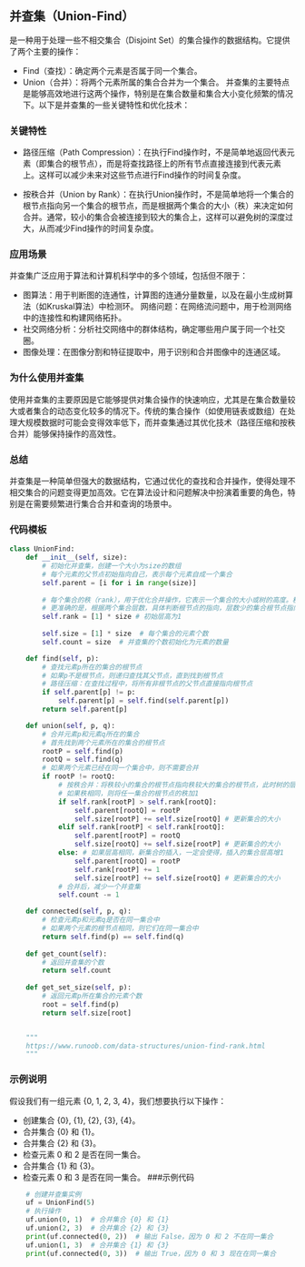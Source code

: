 ## 并查集（Union-Find）
是一种用于处理一些不相交集合（Disjoint Set）的集合操作的数据结构。它提供了两个主要的操作：

* Find（查找）：确定两个元素是否属于同一个集合。
* Union（合并）：将两个元素所属的集合合并为一个集合。
并查集的主要特点是能够高效地进行这两个操作，特别是在集合数量和集合大小变化频繁的情况下。以下是并查集的一些关键特性和优化技术：

### 关键特性
* 路径压缩（Path Compression）：在执行Find操作时，不是简单地返回代表元素（即集合的根节点），而是将查找路径上的所有节点直接连接到代表元素上。这样可以减少未来对这些节点进行Find操作的时间复杂度。

* 按秩合并（Union by Rank）：在执行Union操作时，不是简单地将一个集合的根节点指向另一个集合的根节点，而是根据两个集合的大小（秩）来决定如何合并。通常，较小的集合会被连接到较大的集合上，这样可以避免树的深度过大，从而减少Find操作的时间复杂度。

### 应用场景
并查集广泛应用于算法和计算机科学中的多个领域，包括但不限于：

* 图算法：用于判断图的连通性，计算图的连通分量数量，以及在最小生成树算法（如Kruskal算法）中检测环。
网络问题：在网络流问题中，用于检测网络中的连接性和构建网络拓扑。
* 社交网络分析：分析社交网络中的群体结构，确定哪些用户属于同一个社交圈。
* 图像处理：在图像分割和特征提取中，用于识别和合并图像中的连通区域。

### 为什么使用并查集
使用并查集的主要原因是它能够提供对集合操作的快速响应，尤其是在集合数量较大或者集合的动态变化较多的情况下。传统的集合操作（如使用链表或数组）在处理大规模数据时可能会变得效率低下，而并查集通过其优化技术（路径压缩和按秩合并）能够保持操作的高效性。

### 总结
并查集是一种简单但强大的数据结构，它通过优化的查找和合并操作，使得处理不相交集合的问题变得更加高效。它在算法设计和问题解决中扮演着重要的角色，特别是在需要频繁进行集合合并和查询的场景中。

### 代码模板
```python
class UnionFind:
    def __init__(self, size):
        # 初始化并查集，创建一个大小为size的数组
        # 每个元素的父节点初始指向自己，表示每个元素自成一个集合
        self.parent = [i for i in range(size)]
        
        # 每个集合的秩（rank），用于优化合并操作，它表示一个集合的大小或树的高度。秩的主要作用是帮助在合并两个集合时做出决策，以保持树尽可能的平衡，从而提高查找操作的效率。
        # 更准确的是，根据两个集合层数，具体判断根节点的指向，层数少的集合根节点指向层数多的集合根节点，这就是基于 rank 的优化。
        self.rank = [1] * size # 初始层高为1
        
        self.size = [1] * size  # 每个集合的元素个数
        self.count = size  # 并查集的个数初始化为元素的数量

    def find(self, p):
        # 查找元素p所在的集合的根节点
        # 如果p不是根节点，则递归查找其父节点，直到找到根节点
        # 路径压缩：在查找过程中，将所有非根节点的父节点直接指向根节点
        if self.parent[p] != p:
            self.parent[p] = self.find(self.parent[p])
        return self.parent[p]

    def union(self, p, q):
        # 合并元素p和元素q所在的集合
        # 首先找到两个元素所在的集合的根节点
        rootP = self.find(p)
        rootQ = self.find(q)
        # 如果两个元素已经在同一个集合中，则不需要合并
        if rootP != rootQ:
            # 按秩合并：将秩较小的集合的根节点指向秩较大的集合的根节点，此时树的层高不变
            # 如果秩相同，则将任一集合的根节点的秩加1
            if self.rank[rootP] > self.rank[rootQ]: 
                self.parent[rootQ] = rootP
                self.size[rootP] += self.size[rootQ] # 更新集合的大小
            elif self.rank[rootP] < self.rank[rootQ]:
                self.parent[rootP] = rootQ
                self.size[rootQ] += self.size[rootP] # 更新集合的大小
            else: # 如果层高相同，新集合的插入，一定会使得，插入的集合层高增1
                self.parent[rootQ] = rootP
                self.rank[rootP] += 1
                self.size[rootP] += self.size[rootQ] # 更新集合的大小
            # 合并后，减少一个并查集
            self.count -= 1

    def connected(self, p, q):
        # 检查元素p和元素q是否在同一集合中
        # 如果两个元素的根节点相同，则它们在同一集合中
        return self.find(p) == self.find(q)
    
    def get_count(self):
        # 返回并查集的个数
        return self.count 
    
    def get_set_size(self, p):
        # 返回元素p所在集合的元素个数
        root = self.find(p)
        return self.size[root]


    """
    https://www.runoob.com/data-structures/union-find-rank.html
    """
```

### 示例说明
假设我们有一组元素 {0, 1, 2, 3, 4}，我们想要执行以下操作：
* 创建集合 {0}, {1}, {2}, {3}, {4}。
* 合并集合 {0} 和 {1}。
* 合并集合 {2} 和 {3}。
* 检查元素 0 和 2 是否在同一集合。
* 合并集合 {1} 和 {3}。
* 检查元素 0 和 3 是否在同一集合。
###示例代码
```python
    # 创建并查集实例
    uf = UnionFind(5)
    # 执行操作
    uf.union(0, 1)  # 合并集合 {0} 和 {1}
    uf.union(2, 3)  # 合并集合 {2} 和 {3}
    print(uf.connected(0, 2))  # 输出 False，因为 0 和 2 不在同一集合
    uf.union(1, 3)  # 合并集合 {1} 和 {3}
    print(uf.connected(0, 3))  # 输出 True，因为 0 和 3 现在在同一集合
```